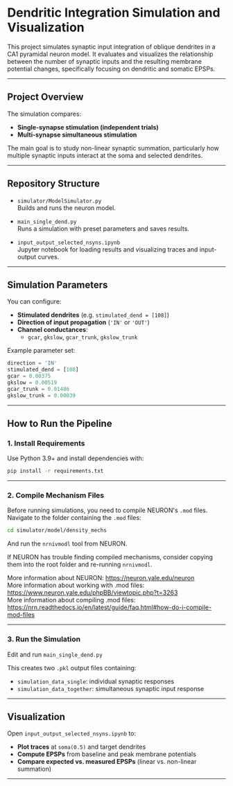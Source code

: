 # Dendritic Integration Simulation and Visualization

This project simulates synaptic input integration of oblique dendrites in a CA1 pyramidal neuron model. 
It evaluates and visualizes the relationship between the number of synaptic inputs and the resulting membrane potential changes, specifically focusing on dendritic and somatic EPSPs.

---

## Project Overview

The simulation compares:
- **Single-synapse stimulation (independent trials)**
- **Multi-synapse simultaneous stimulation**

The main goal is to study non-linear synaptic summation, particularly how multiple synaptic inputs interact at the soma and selected dendrites.

---

## Repository Structure

- `simulator/ModelSimulator.py`  
  Builds and runs the neuron model.
  
- `main_single_dend.py`  
  Runs a simulation with preset parameters and saves results.

- `input_output_selected_nsyns.ipynb`  
  Jupyter notebook for loading results and visualizing traces and input-output curves.

---

## Simulation Parameters

You can configure:
- **Stimulated dendrites** (e.g. `stimulated_dend = [108]`)
- **Direction of input propagation** (`'IN'` or `'OUT'`)
- **Channel conductances**:
  - `gcar`, `gkslow`, `gcar_trunk`, `gkslow_trunk`

Example parameter set:

```python
direction = 'IN'
stimulated_dend = [108]
gcar = 0.00375
gkslow = 0.00519
gcar_trunk = 0.01486
gkslow_trunk = 0.00039
```

---

## How to Run the Pipeline
### 1. **Install Requirements**

Use Python 3.9+ and install dependencies with:

```bash
pip install -r requirements.txt
```

---

### 2. **Compile Mechanism Files**

Before running simulations, you need to compile NEURON's `.mod` files.
Navigate to the folder containing the `.mod` files:

```bash
cd simulator/model/density_mechs
```
And run the `nrnivmodl` tool from NEURON.

If NEURON has trouble finding compiled mechanisms, consider copying them into the root folder and re-running `nrnivmodl`.

More information about NEURON: https://neuron.yale.edu/neuron<br>
More information about working with .mod files: https://www.neuron.yale.edu/phpBB/viewtopic.php?t=3263<br>
More information about compiling .mod files: https://nrn.readthedocs.io/en/latest/guide/faq.html#how-do-i-compile-mod-files

---

### 3. Run the Simulation

Edit and run `main_single_dend.py`

This creates two `.pkl` output files containing:
- `simulation_data_single`: individual synaptic responses
- `simulation_data_together`: simultaneous synaptic input response

---

## Visualization

Open `input_output_selected_nsyns.ipynb` to:

- **Plot traces** at `soma(0.5)` and target dendrites
- **Compute EPSPs** from baseline and peak membrane potentials
- **Compare expected vs. measured EPSPs** (linear vs. non-linear summation)

---

